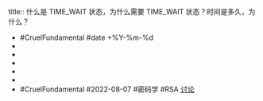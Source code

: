 title:: 什么是 TIME_WAIT 状态，为什么需要 TIME_WAIT 状态？时间是多久，为什么？

- #CruelFundamental #date +%Y-%m-%d
-
-
-
-
-
- #CruelFundamental #2022-08-07 #密码学 #RSA [讨论](https://github.com/CYZH1307/CruelFundamental/tree/main/homework/202208/07)